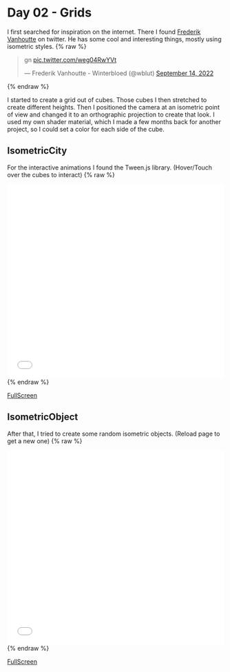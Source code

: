 # Day 02 - Grids

I first searched for inspiration on the internet.
There I found [Frederik Vanhoutte](https://twitter.com/wblut) on twitter. He has some cool and interesting things, mostly using isometric styles.
{% raw %}
<blockquote class="twitter-tweet"><p lang="und" dir="ltr">gn <a href="https://t.co/weg04RwYVt">pic.twitter.com/weg04RwYVt</a></p>&mdash; Frederik Vanhoutte - Winterbloed (@wblut) <a href="https://twitter.com/wblut/status/1570181238656466944?ref_src=twsrc%5Etfw">September 14, 2022</a></blockquote> <script async src="https://platform.twitter.com/widgets.js" charset="utf-8"></script>{% endraw %}

I started to create a grid out of cubes. Those cubes I then stretched to create different heights.
Then I positioned the camera at an isometric point of view and changed it to an orthographic projection to create that look.
I used my own shader material, which I made a few months back for another project, so I could set a color for each side of the cube.

## IsometricCity
For the interactive animations I found the Tween.js library. (Hover/Touch over the cubes to interact)
{% raw %}
<iframe src="content/day02/isometric/index.html" width="100%" height="450" frameborder="no"></iframe> {% endraw %}

[FullScreen](https://mattsymetry.github.io/GENCG/content/day02/isometric/index.html)

## IsometricObject
After that, I tried to create some random isometric objects. (Reload page to get a new one)
{% raw %}
<iframe src="content/day02/iso_stature/index.html" width="100%" height="450" frameborder="no"></iframe> {% endraw %}

[FullScreen](https://mattsymetry.github.io/GENCG/content/day02/iso_stature/index.html)